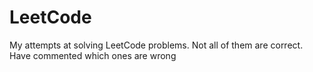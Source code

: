 # LeetCode
My attempts at solving LeetCode problems. Not all of them are correct. Have commented which ones are wrong
